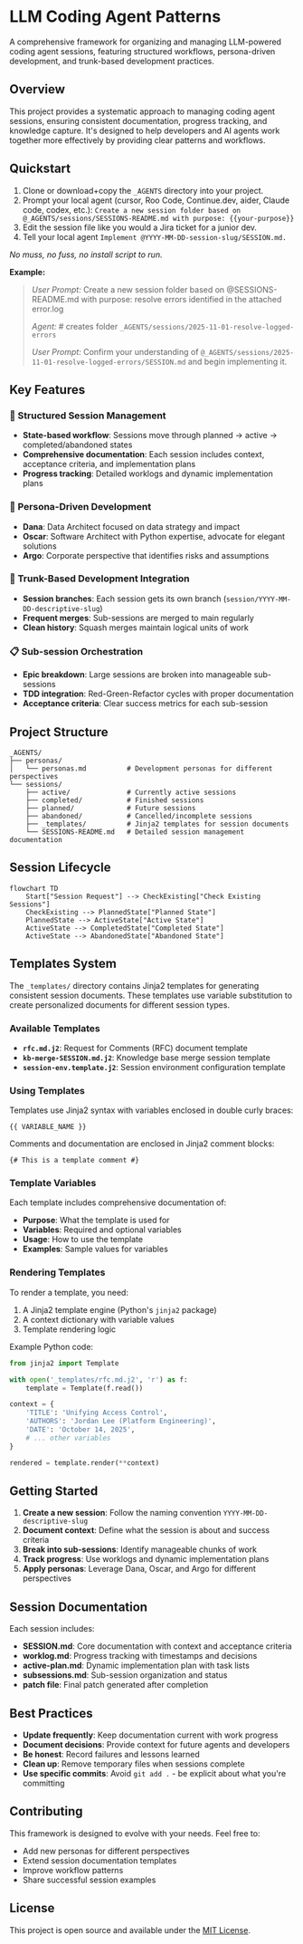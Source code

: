 # LLM Coding Agent Patterns

A comprehensive framework for organizing and managing LLM-powered coding agent sessions, featuring structured workflows, persona-driven development, and trunk-based development practices.

## Overview

This project provides a systematic approach to managing coding agent sessions, ensuring consistent documentation, progress tracking, and knowledge capture. It's designed to help developers and AI agents work together more effectively by providing clear patterns and workflows.

## Quickstart

1. Clone or download+copy the `_AGENTS` directory into your project.
2. Prompt your local agent (cursor, Roo Code, Continue.dev, aider, Claude code, codex, etc.): `Create a new session folder based on @_AGENTS/sessions/SESSIONS-README.md with purpose: {{your-purpose}}`
3. Edit the session file like you would a Jira ticket for a junior dev.
4. Tell your local agent `Implement @YYYY-MM-DD-session-slug/SESSION.md.`

_No muss, no fuss, no install script to run._

**Example:**
> _User Prompt:_ Create a new session folder based on @SESSIONS-README.md with purpose: resolve errors identified in the attached error.log
>
> _Agent:_ # creates folder `_AGENTS/sessions/2025-11-01-resolve-logged-errors`
>
> _User Prompt:_ Confirm your understanding of `@_AGENTS/sessions/2025-11-01-resolve-logged-errors/SESSION.md` and begin implementing it.


## Key Features

### 🎯 Structured Session Management
- **State-based workflow**: Sessions move through planned → active → completed/abandoned states
- **Comprehensive documentation**: Each session includes context, acceptance criteria, and implementation plans
- **Progress tracking**: Detailed worklogs and dynamic implementation plans

### 👥 Persona-Driven Development
- **Dana**: Data Architect focused on data strategy and impact
- **Oscar**: Software Architect with Python expertise, advocate for elegant solutions
- **Argo**: Corporate perspective that identifies risks and assumptions

### 🔄 Trunk-Based Development Integration
- **Session branches**: Each session gets its own branch (`session/YYYY-MM-DD-descriptive-slug`)
- **Frequent merges**: Sub-sessions are merged to main regularly
- **Clean history**: Squash merges maintain logical units of work

### 📋 Sub-session Orchestration
- **Epic breakdown**: Large sessions are broken into manageable sub-sessions
- **TDD integration**: Red-Green-Refactor cycles with proper documentation
- **Acceptance criteria**: Clear success metrics for each sub-session

## Project Structure

```
_AGENTS/
├── personas/
│   └── personas.md          # Development personas for different perspectives
└── sessions/
    ├── active/              # Currently active sessions
    ├── completed/           # Finished sessions
    ├── planned/             # Future sessions
    ├── abandoned/           # Cancelled/incomplete sessions
    ├── _templates/          # Jinja2 templates for session documents
    └── SESSIONS-README.md   # Detailed session management documentation
```

## Session Lifecycle

```mermaid
flowchart TD
    Start["Session Request"] --> CheckExisting["Check Existing Sessions"]
    CheckExisting --> PlannedState["Planned State"]
    PlannedState --> ActiveState["Active State"]
    ActiveState --> CompletedState["Completed State"]
    ActiveState --> AbandonedState["Abandoned State"]
```

## Templates System

The `_templates/` directory contains Jinja2 templates for generating consistent session documents. These templates use variable substitution to create personalized documents for different session types.

### Available Templates

- **`rfc.md.j2`**: Request for Comments (RFC) document template
- **`kb-merge-SESSION.md.j2`**: Knowledge base merge session template
- **`session-env.template.j2`**: Session environment configuration template

### Using Templates

Templates use Jinja2 syntax with variables enclosed in double curly braces:
```jinja2
{{ VARIABLE_NAME }}
```

Comments and documentation are enclosed in Jinja2 comment blocks:
```jinja2
{# This is a template comment #}
```

### Template Variables

Each template includes comprehensive documentation of:
- **Purpose**: What the template is used for
- **Variables**: Required and optional variables
- **Usage**: How to use the template
- **Examples**: Sample values for variables

### Rendering Templates

To render a template, you need:
1. A Jinja2 template engine (Python's `jinja2` package)
2. A context dictionary with variable values
3. Template rendering logic

Example Python code:
```python
from jinja2 import Template

with open('_templates/rfc.md.j2', 'r') as f:
    template = Template(f.read())

context = {
    'TITLE': 'Unifying Access Control',
    'AUTHORS': 'Jordan Lee (Platform Engineering)',
    'DATE': 'October 14, 2025',
    # ... other variables
}

rendered = template.render(**context)
```

## Getting Started

1. **Create a new session**: Follow the naming convention `YYYY-MM-DD-descriptive-slug`
2. **Document context**: Define what the session is about and success criteria
3. **Break into sub-sessions**: Identify manageable chunks of work
4. **Track progress**: Use worklogs and dynamic implementation plans
5. **Apply personas**: Leverage Dana, Oscar, and Argo for different perspectives

## Session Documentation

Each session includes:
- **SESSION.md**: Core documentation with context and acceptance criteria
- **worklog.md**: Progress tracking with timestamps and decisions
- **active-plan.md**: Dynamic implementation plan with task lists
- **subsessions.md**: Sub-session organization and status
- **patch file**: Final patch generated after completion

## Best Practices

- **Update frequently**: Keep documentation current with work progress
- **Document decisions**: Provide context for future agents and developers
- **Be honest**: Record failures and lessons learned
- **Clean up**: Remove temporary files when sessions complete
- **Use specific commits**: Avoid `git add .` - be explicit about what you're committing

## Contributing

This framework is designed to evolve with your needs. Feel free to:
- Add new personas for different perspectives
- Extend session documentation templates
- Improve workflow patterns
- Share successful session examples

## License

This project is open source and available under the [MIT License](LICENSE).
